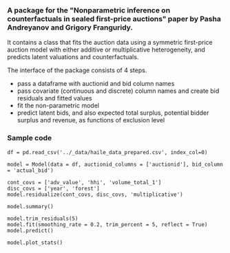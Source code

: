 ### A package for the "Nonparametric inference on counterfactuals in sealed first-price auctions" paper by Pasha Andreyanov and Grigory Franguridy.

It contains a class that fits the auction data using a symmetric first-price auction model with either additive or multiplicative heterogeneity, and predicts latent valuations and counterfactuals.

The interface of the package consists of 4 steps.

- pass a dataframe with auctionid and bid column names
- pass covariate (continuous and discrete) column names and create bid residuals and fitted values
- fit the non-parametric model
- predict latent bids, and also expected total surplus, potential bidder surplus and revenue, as functions of exclusion level

### Sample code

```
df = pd.read_csv('../_data/haile_data_prepared.csv', index_col=0)

model = Model(data = df, auctionid_columns = ['auctionid'], bid_column = 'actual_bid')

cont_covs = ['adv_value', 'hhi', 'volume_total_1']
disc_covs = ['year', 'forest']
model.residualize(cont_covs, disc_covs, 'multiplicative')

model.summary()

model.trim_residuals(5)
model.fit(smoothing_rate = 0.2, trim_percent = 5, reflect = True)
model.predict()

model.plot_stats()
```